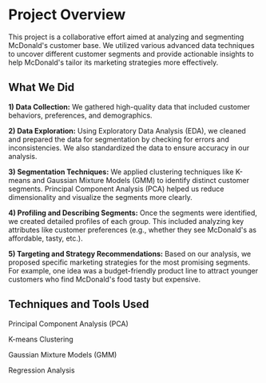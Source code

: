 # Project Overview
This project is a collaborative effort aimed at analyzing and segmenting McDonald's customer base. We utilized various advanced data techniques to uncover different customer segments and provide actionable insights to help McDonald's tailor its marketing strategies more effectively.

## What We Did

**1) Data Collection:** We gathered high-quality data that included customer behaviors, preferences, and demographics.

**2) Data Exploration:** Using Exploratory Data Analysis (EDA), we cleaned and prepared the data for segmentation by checking for errors and inconsistencies. We also standardized the data to ensure accuracy in our analysis.

**3) Segmentation Techniques:** We applied clustering techniques like K-means and Gaussian Mixture Models (GMM) to identify distinct customer segments. Principal Component Analysis (PCA) helped us reduce dimensionality and visualize the segments more clearly.

**4) Profiling and Describing Segments:** Once the segments were identified, we created detailed profiles of each group. This included analyzing key attributes like customer preferences (e.g., whether they see McDonald's as affordable, tasty, etc.).

**5) Targeting and Strategy Recommendations:** Based on our analysis, we proposed specific marketing strategies for the most promising segments. For example, one idea was a budget-friendly product line to attract younger customers who find McDonald's food tasty but expensive.

## Techniques and Tools Used

Principal Component Analysis (PCA)

K-means Clustering

Gaussian Mixture Models (GMM)

Regression Analysis
